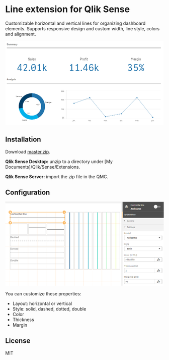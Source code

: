 # Line extension for Qlik Sense

Customizable horizontal and vertical lines for organizing dashboard elements. Supports responsive design and custom width, line style, colors and alignment.

![Qlik Sense Lines](https://raw.githubusercontent.com/harturo123/qlik_sense_lines/master/use_case.png)

## Installation

Download [master.zip](https://github.com/harturo123/qlik_sense_lines/archive/master.zip).

**Qlik Sense Desktop:** unzip to a directory under [My Documents]/Qlik/Sense/Extensions.

**Qlik Sense Server:** import the zip file in the QMC.

## Configuration

![Configuration](https://raw.githubusercontent.com/harturo123/qlik_sense_lines/master/configuration.png)

You can customize these properties:
- Layout: horizontal or vertical
- Style: solid, dashed, dotted, double
- Color
- Thickness
- Margin

## License

MIT
